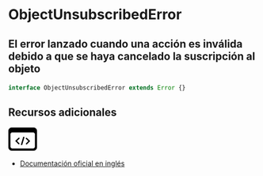 # ObjectUnsubscribedError

<h2 class="subtitle">El error lanzado cuando una acción es inválida debido a que se haya cancelado la suscripción al objeto</h2>

```typescript
interface ObjectUnsubscribedError extends Error {}
```

## Recursos adicionales

<a target="_blank" href="https://github.com/ReactiveX/rxjs/blob/6.5.5/src/internal/util/ObjectUnsubscribedError.ts#L31-L30">
<img src="assets/icons/source-code.png" alt="Source code">
</a>
</div>

- <a target="_blank" href="https://rxjs.dev/api/index/interface/ObjectUnsubscribedError">Documentación oficial en inglés</a>
